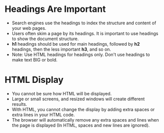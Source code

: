 # Headings Are Important
- Search engines use the headings to index the structure and content of your web pages.
- Users often skim a page by its headings. It is important to use headings to show the document structure.
- **h1** headings should be used for main headings, followed by **h2** headings, then the less important **h3**, and so on.
- Note: Use HTML headings for headings only. Don't use headings to make text BIG or bold.
# HTML Display
- You cannot be sure how HTML will be displayed.
- Large or small screens, and resized windows will create different results.
- With HTML, you cannot change the display by adding extra spaces or extra lines in your HTML code.
- The browser will automatically remove any extra spaces and lines when the page is displayed (In HTML, spaces and new lines are ignored).
